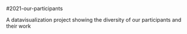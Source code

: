 #2021-our-participants

A datavisualization project showing the diversity of our participants and their work